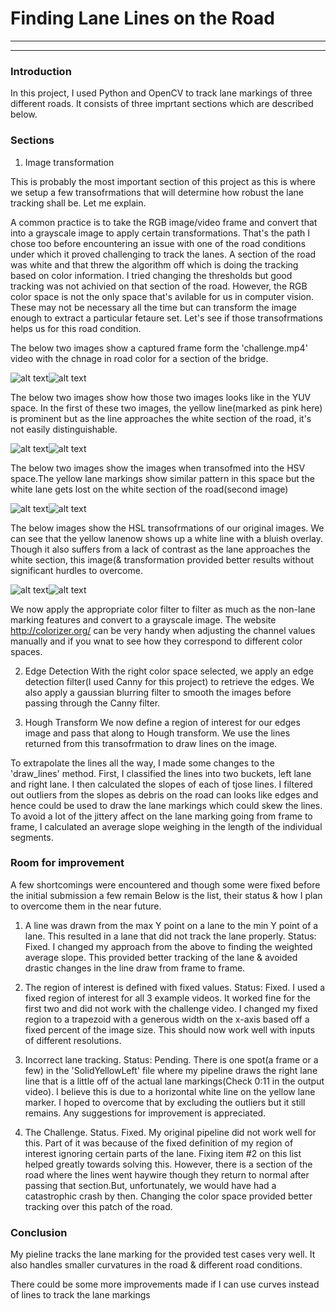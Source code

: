 # **Finding Lane Lines on the Road** 

---


[//]: # (Image References)

[image1]: ./examples/grayscale.jpg "Grayscale"
[c1-RGB]: ./examples/challenge-1.JPG "c1-HLS"
[c1-HLS]: ./examples/challenge-1HLS.jpeg "c1-HLS"
[c1-HSV]: ./examples/challenge-1inHSV.jpeg "c1-HSV"
[c1-YUV]: ./examples/challenge-1inYUV.jpeg "c1-YUV"
[c2-RGB]: ./examples/challenge-2.JPG "c2-RGB"
[c2-HLS]: ./examples/challenge-2inHLS.jpeg "c2-HLS"
[c2-HSV]: ./examples/challenge-2inHSV.jpeg "c2-HSV"
[c2-YUV]: ./examples/challenge-2inYUV.jpeg "c2-YUV"

---

### Introduction

In this project, I used Python and OpenCV to track lane markings of three different roads. It consists of three imprtant sections which are described below.

### Sections

1. Image transformation

This is probably the most important section of this project as this is where we setup a few transofrmations that will determine how robust the lane tracking shall be. Let me explain.

A common practice is to take the RGB image/video frame and convert that into a grayscale image to apply certain transformations. That's the path I chose too before encountering an issue with one of the road conditions under which it proved challenging to track the lanes. A section of the road was white and that threw the algorithm off which is doing the tracking based on color information. I tried changing the thresholds but good tracking was not achivied on that section of the road. However, the RGB color space is not the only space that's avilable for us in computer vision. These may not be necessary all the time but can transform the image enough to extract a particular fetaure set. Let's see if those transofrmations helps us for this road condition.

The below two images show a captured frame form the 'challenge.mp4' video with the chnage in road color for a section of the bridge.

![alt text][c1-RGB]![alt text][c2-RGB]



The below two images show how those two images looks like in the YUV space. In the first of these two images, the yellow line(marked as pink here) is prominent but as the line approaches the white section of the road, it's not easily distinguishable. 

![alt text][c1-YUV]![alt text][c2-YUV]

The below two images show the images when transofmed into the HSV space.The yellow lane markings show similar pattern in this space but the white lane gets lost on the white section of the road(second image)

![alt text][c1-HSV]![alt text][c2-HSV]

The below images show the HSL transofrmations of our original images. We can see that the yellow lanenow shows up a white line with a bluish overlay. Though it also suffers from a lack of contrast as the lane approaches the white section, this image(& transformation provided better results without significant hurdles to overcome.

![alt text][c1-HLS]![alt text][c2-HLS]

We now apply the appropriate color filter to filter as much as the non-lane marking features and convert to a grayscale image. The website http://colorizer.org/ can be very handy when adjusting the channel values manually and if you wnat to see how they correspond to different color spaces.


2. Edge Detection
With the right color space selected, we apply an edge detection filter(I used Canny for this project) to retrieve the edges. We also apply a gaussian blurring filter to smooth the images before passing through the Canny filter.

3. Hough Transform
We now define a region of interest for our edges image and pass that along to Hough transform. We use the lines returned from this transofrmation to draw lines on the image.

To extrapolate the lines all the way, I made some changes to the 'draw_lines' method. First, I classified the lines into two buckets, left lane and right lane. I then calculated the slopes of each of tjose lines. I filtered out outliers from the slopes as debris on the road can looks like edges and hence could be used to draw the lane markings which could skew the lines. To avoid a lot of the jittery affect on the lane marking going from frame to frame, I calculated an average slope weighing in the length of the individual segments.

### Room for improvement

A few shortcomings were encountered and though some were fixed before the initial submission a few remain Below is the list, their status & how I plan to overcome them in the near future.

1. A line was drawn from the max Y point on a lane to the min Y point of a lane. This resulted in a lane that did not track the lane properly.
  Status: Fixed. I changed my approach from the above to finding the weighted average slope. This provided better tracking of the lane &  avoided drastic changes in the line draw from frame to frame.
  
 2. The region of interest is defined with fixed values.
  Status: Fixed. I used a fixed region of interest for all 3 example videos. It worked fine for the first two and did not work with the challenge video. I changed my fixed region to a trapezoid with a generous width on the x-axis based off a fixed percent of the image size. This should now work well with inputs of different resolutions.
  
  3. Incorrect lane tracking.
  Status: Pending. There is one spot(a frame or a few) in the 'SolidYellowLeft' file where my pipeline draws the right lane line that is a little off of the actual lane markings(Check 0:11 in the output video). I believe this is due to a horizontal white line on the yellow lane marker. I hoped to overcome that by excluding the outliers but it still remains. Any suggestions for improvement is appreciated.
  
  
  4. The Challenge.
  Status. Fixed. My original pipeline did not work well for this. Part of it was because of the fixed definition of my region of interest ignoring certain parts of the lane. Fixing item #2 on this list helped greatly towards solving this. However, there is a section of the road where the lines went haywire though they return to normal after passing that section.But, unfortunately, we would have had a catastrophic crash by then. Changing the color space provided better tracking over this patch of the road.

### Conclusion
My pieline tracks the lane marking for the provided test cases very well. It also handles smaller curvatures in the road & different road conditions.

There could be some more improvements made if I can use curves instead of lines to track the lane markings
